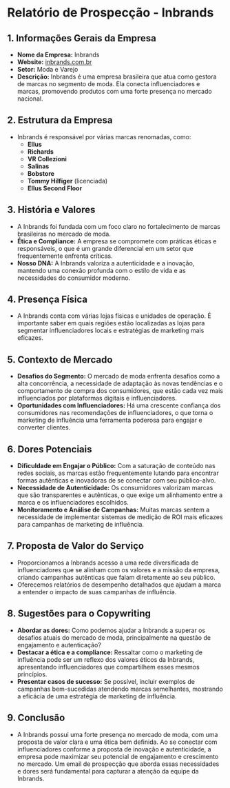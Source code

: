 # Relatório de Prospecção - Inbrands

## 1. Informações Gerais da Empresa
- **Nome da Empresa:** Inbrands
- **Website:** [inbrands.com.br](https://www.inbrands.com.br)
- **Setor:** Moda e Varejo
- **Descrição:** Inbrands é uma empresa brasileira que atua como gestora de marcas no segmento de moda. Ela conecta influenciadores e marcas, promovendo produtos com uma forte presença no mercado nacional.

## 2. Estrutura da Empresa
- Inbrands é responsável por várias marcas renomadas, como:
  - **Ellus**
  - **Richards**
  - **VR Collezioni**
  - **Salinas**
  - **Bobstore**
  - **Tommy Hilfiger** (licenciada)
  - **Ellus Second Floor**

## 3. História e Valores
- A Inbrands foi fundada com um foco claro no fortalecimento de marcas brasileiras no mercado de moda. 
- **Ética e Compliance:** A empresa se compromete com práticas éticas e responsáveis, o que é um grande diferencial em um setor que frequentemente enfrenta críticas.
- **Nosso DNA:** A Inbrands valoriza a autenticidade e a inovação, mantendo uma conexão profunda com o estilo de vida e as necessidades do consumidor moderno.

## 4. Presença Física
- A Inbrands conta com várias lojas físicas e unidades de operação. É importante saber em quais regiões estão localizadas as lojas para segmentar influenciadores locais e estratégias de marketing mais eficazes.

## 5. Contexto de Mercado
- **Desafios do Segmento:** O mercado de moda enfrenta desafios como a alta concorrência, a necessidade de adaptação às novas tendências e o comportamento de compra dos consumidores, que estão cada vez mais influenciados por plataformas digitais e influenciadores.
- **Oportunidades com Influenciadores:** Há uma crescente confiança dos consumidores nas recomendações de influenciadores, o que torna o marketing de influência uma ferramenta poderosa para engajar e converter clientes.

## 6. Dores Potenciais
- **Dificuldade em Engajar o Público:** Com a saturação de conteúdo nas redes sociais, as marcas estão frequentemente lutando para encontrar formas autênticas e inovadoras de se conectar com seu público-alvo.
- **Necessidade de Autenticidade:** Os consumidores valorizam marcas que são transparentes e autênticas, o que exige um alinhamento entre a marca e os influenciadores escolhidos.
- **Monitoramento e Análise de Campanhas:** Muitas marcas sentem a necessidade de implementar sistemas de medição de ROI mais eficazes para campanhas de marketing de influência.

## 7. Proposta de Valor do Serviço
- Proporcionamos a Inbrands acesso a uma rede diversificada de influenciadores que se alinham com os valores e a missão da empresa, criando campanhas autênticas que falam diretamente ao seu público.
- Oferecemos relatórios de desempenho detalhados que ajudam a marca a entender o impacto de suas campanhas de influência.

## 8. Sugestões para o Copywriting
- **Abordar as dores:** Como podemos ajudar a Inbrands a superar os desafios atuais do mercado de moda, principalmente na questão de engajamento e autenticação?
- **Destacar a ética e a compliance:** Ressaltar como o marketing de influência pode ser um reflexo dos valores éticos da Inbrands, apresentando influenciadores que compartilhem esses mesmos princípios.
- **Presentar casos de sucesso:** Se possível, incluir exemplos de campanhas bem-sucedidas atendendo marcas semelhantes, mostrando a eficácia de uma estratégia de marketing de influência.

## 9. Conclusão
- A Inbrands possui uma forte presença no mercado de moda, com uma proposta de valor clara e uma ética bem definida. Ao se conectar com influenciadores conforme a proposta de inovação e autenticidade, a empresa pode maximizar seu potencial de engajamento e crescimento no mercado. Um email de prospecção que aborda essas necessidades e dores será fundamental para capturar a atenção da equipe da Inbrands.